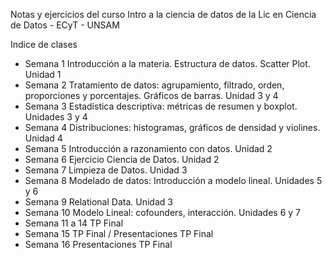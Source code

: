 Notas y ejercicios del curso Intro a la ciencia de datos de la Lic en Ciencia de Datos - ECyT - UNSAM 

Indice de clases

- Semana 1 Introducción a la materia. Estructura de datos. Scatter Plot. Unidad 1
- Semana 2 Tratamiento de datos: agrupamiento, filtrado, orden, proporciones y porcentajes. Gráficos de barras. Unidad 3 y 4
- Semana 3 Estadística descriptiva: métricas de resumen y boxplot. Unidades 3 y 4
- Semana 4 Distribuciones: histogramas, gráficos de densidad y violines. Unidad 4
- Semana 5 Introducción a razonamiento con datos. Unidad 2
- Semana 6 Ejercicio Ciencia de Datos. Unidad 2
- Semana 7 Limpieza de Datos. Unidad 3
- Semana 8 Modelado de datos: Introducción a modelo lineal. Unidades 5 y 6
- Semana 9 Relational Data. Unidad 3
- Semana 10 Modelo Lineal: cofounders, interacción. Unidades 6 y 7
- Semana 11 a 14 TP Final
- Semana 15 TP Final / Presentaciones TP Final
- Semana 16 Presentaciones TP Final

